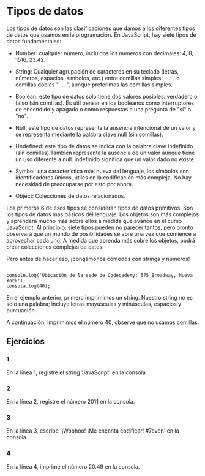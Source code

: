 
# Tipos de datos

Los tipos de datos son las clasificaciones que damos a los diferentes tipos de datos que usamos en la programación. En JavaScript, hay siete tipos de datos fundamentales:

- Number: cualquier número, incluidos los números con decimales: 4, 8, 1516, 23.42.

- String: Cualquier agrupación de caracteres en su teclado (letras, números, espacios, símbolos, etc.) entre comillas simples: ' ... ' o comillas dobles " ... ", aunque preferimos las comillas simples.

- Boolean: este tipo de datos solo tiene dos valores posibles: verdadero o falso (sin comillas). Es útil pensar en los booleanos como interruptores de encendido y apagado o como respuestas a una pregunta de "sí" o "no".

- Null: este tipo de datos representa la ausencia intencional de un valor y se representa mediante la palabra clave null (sin comillas).

- Undefined: este tipo de datos se indica con la palabra clave indefinido (sin comillas).También representa la ausencia de un valor aunque tiene un uso diferente a null. indefinido significa que un valor dado no existe.

- Symbol: una característica más nueva del lenguaje, los símbolos son identificadores únicos, útiles en la codificación más compleja. No hay necesidad de preocuparse por esto por ahora.

- Object: Colecciones de datos relacionados.

Los primeros 6 de esos tipos se consideran tipos de datos primitivos. Son los tipos de datos más básicos del lenguaje. Los objetos son más complejos y aprenderá mucho más sobre ellos a medida que avance en el curso JavaScript. Al principio, siete tipos pueden no parecer tantos, pero pronto observará que un mundo de posibilidades se abre una vez que comience a aprovechar cada uno. A medida que aprenda más sobre los objetos, podrá crear colecciones complejas de datos.

Pero antes de hacer eso, ¡pongámonos cómodos con strings y números!

~~~

console.log('Ubicación de la sede de Codecademy: 575 Broadway, Nueva York');
consola.log(40);

~~~

En el ejemplo anterior, primero imprimimos un string. Nuestro string no es solo una palabra; incluye letras mayúsculas y minúsculas, espacios y puntuación.

A continuación, imprimimos el número 40, observe que no usamos comillas.

## Ejercicios

### 1

En la línea 1, registre el string 'JavaScript' en la consola.

### 2

En la línea 2, registre el número 2011 en la consola.

### 3

En la línea 3, escribe '¡Woohoo! ¡Me encanta codificar! #7even' en la consola.

### 4

En la línea 4, imprime el número 20.49 en la consola.